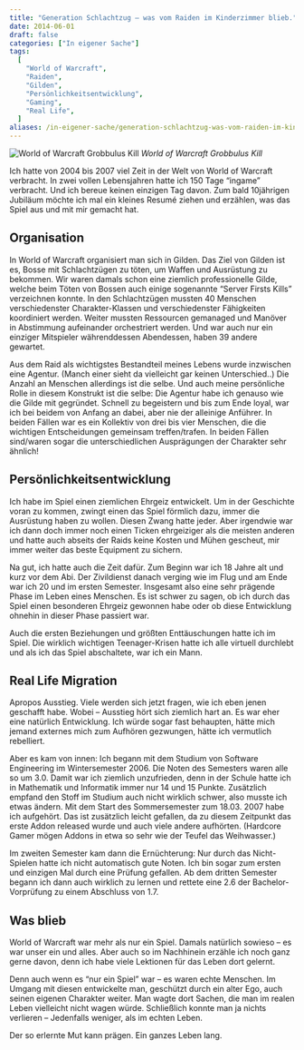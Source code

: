 ```yaml
---
title: "Generation Schlachtzug – was vom Raiden im Kinderzimmer blieb."
date: 2014-06-01
draft: false
categories: ["In eigener Sache"]
tags:
  [
    "World of Warcraft",
    "Raiden",
    "Gilden",
    "Persönlichkeitsentwicklung",
    "Gaming",
    "Real Life",
  ]
aliases: /in-eigener-sache/generation-schlachtzug-was-vom-raiden-im-kinderzimmer-blieb/942
---
```


![World of Warcraft Grobbulus Kill](/images/wp/Foto-3-750x450-Kopie-2.jpg)
_World of Warcraft Grobbulus Kill_

Ich hatte von 2004 bis 2007 viel Zeit in der Welt von World of Warcraft verbracht. In zwei vollen Lebensjahren hatte ich 150 Tage “ingame” verbracht. Und ich bereue keinen einzigen Tag davon. Zum bald 10jährigen Jubiläum möchte ich mal ein kleines Resumé ziehen und erzählen, was das Spiel aus und mit mir gemacht hat.

## Organisation

In World of Warcraft organisiert man sich in Gilden. Das Ziel von Gilden ist es, Bosse mit Schlachtzügen zu töten, um Waffen und Ausrüstung zu bekommen. Wir waren damals schon eine ziemlich professionelle Gilde, welche beim Töten von Bossen auch einige sogenannte “Server Firsts Kills” verzeichnen konnte. In den Schlachtzügen mussten 40 Menschen verschiedenster Charakter-Klassen und verschiedenster Fähigkeiten koordiniert werden. Weiter mussten Ressourcen gemanaged und Manöver in Abstimmung aufeinander orchestriert werden. Und war auch nur ein einziger Mitspieler währenddessen Abendessen, haben 39 andere gewartet.

Aus dem Raid als wichtigstes Bestandteil meines Lebens wurde inzwischen eine Agentur. (Manch einer sieht da vielleicht gar keinen Unterschied..) Die Anzahl an Menschen allerdings ist die selbe. Und auch meine persönliche Rolle in diesem Konstrukt ist die selbe: Die Agentur habe ich genauso wie die Gilde mit gegründet. Schnell zu begeistern und bis zum Ende loyal, war ich bei beidem von Anfang an dabei, aber nie der alleinige Anführer. In beiden Fällen war es ein Kollektiv von drei bis vier Menschen, die die wichtigen Entscheidungen gemeinsam treffen/trafen. In beiden Fällen sind/waren sogar die unterschiedlichen Ausprägungen der Charakter sehr ähnlich!

## Persönlichkeitsentwicklung

Ich habe im Spiel einen ziemlichen Ehrgeiz entwickelt. Um in der Geschichte voran zu kommen, zwingt einen das Spiel förmlich dazu, immer die Ausrüstung haben zu wollen. Diesen Zwang hatte jeder. Aber irgendwie war ich dann doch immer noch einen Ticken ehrgeiziger als die meisten anderen und hatte auch abseits der Raids keine Kosten und Mühen gescheut, mir immer weiter das beste Equipment zu sichern.

Na gut, ich hatte auch die Zeit dafür. Zum Beginn war ich 18 Jahre alt und kurz vor dem Abi. Der Zivildienst danach verging wie im Flug und am Ende war ich 20 und im ersten Semester. Insgesamt also eine sehr prägende Phase im Leben eines Menschen. Es ist schwer zu sagen, ob ich durch das Spiel einen besonderen Ehrgeiz gewonnen habe oder ob diese Entwicklung ohnehin in dieser Phase passiert war.

Auch die ersten Beziehungen und größten Enttäuschungen hatte ich im Spiel. Die wirklich wichtigen Teenager-Krisen hatte ich alle virtuell durchlebt und als ich das Spiel abschaltete, war ich ein Mann.

## Real Life Migration

Apropos Ausstieg. Viele werden sich jetzt fragen, wie ich eben jenen geschafft habe. Wobei – Ausstieg hört sich ziemlich hart an. Es war eher eine natürlich Entwicklung. Ich würde sogar fast behaupten, hätte mich jemand externes mich zum Aufhören gezwungen, hätte ich vermutlich rebelliert.

Aber es kam von innen: Ich begann mit dem Studium von Software Engineering im Wintersemester 2006. Die Noten des Semesters waren alle so um 3.0. Damit war ich ziemlich unzufrieden, denn in der Schule hatte ich in Mathematik und Informatik immer nur 14 und 15 Punkte. Zusätzlich empfand den Stoff im Studium auch nicht wirklich schwer, also musste ich etwas ändern. Mit dem Start des Sommersemester zum 18.03. 2007 habe ich aufgehört. Das ist zusätzlich leicht gefallen, da zu diesem Zeitpunkt das erste Addon released wurde und auch viele andere aufhörten. (Hardcore Gamer mögen Addons in etwa so sehr wie der Teufel das Weihwasser.)

Im zweiten Semester kam dann die Ernüchterung: Nur durch das Nicht-Spielen hatte ich nicht automatisch gute Noten. Ich bin sogar zum ersten und einzigen Mal durch eine Prüfung gefallen. Ab dem dritten Semester begann ich dann auch wirklich zu lernen und rettete eine 2.6 der Bachelor-Vorprüfung zu einem Abschluss von 1.7.

## Was blieb

World of Warcraft war mehr als nur ein Spiel. Damals natürlich sowieso – es war unser ein und alles. Aber auch so im Nachhinein erzähle ich noch ganz gerne davon, denn ich habe viele Lektionen für das Leben dort gelernt.

Denn auch wenn es “nur ein Spiel” war – es waren echte Menschen. Im Umgang mit diesen entwickelte man, geschützt durch ein alter Ego, auch seinen eigenen Charakter weiter. Man wagte dort Sachen, die man im realen Leben vielleicht nicht wagen würde. Schließlich konnte man ja nichts verlieren – Jedenfalls weniger, als im echten Leben.

Der so erlernte Mut kann prägen. Ein ganzes Leben lang.
